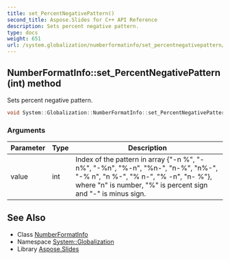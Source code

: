 ```yaml
---
title: set_PercentNegativePattern()
second_title: Aspose.Slides for C++ API Reference
description: Sets percent negative pattern.
type: docs
weight: 651
url: /system.globalization/numberformatinfo/set_percentnegativepattern/
---
```

## NumberFormatInfo::set_PercentNegativePattern(int) method


Sets percent negative pattern.

```cpp
void System::Globalization::NumberFormatInfo::set_PercentNegativePattern(int value)
```


### Arguments

| Parameter | Type | Description |
| --- | --- | --- |
| value | int | Index of the pattern in array {\"-n %\", \"-n%\", \"-%n\", \"%-n\", \"%n-\", \"n-%\", \"n%-\", \"-% n\", \"n %-\", \"% n-\", \"% -n\", \"n- %\"}, where \"n\" is number, \"%\" is percent sign and \"-\" is minus sign. |

## See Also

* Class [NumberFormatInfo](../)
* Namespace [System::Globalization](../../)
* Library [Aspose.Slides](../../../)